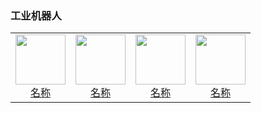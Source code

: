 ### 工业机器人

<table>
  <tr>
    <td style="text-align: center;">
      <a href="链接">
        <img src="png/工业机器人/图片.png" width="80">
        <br>
        <span>名称</span>
      </a>
    </td>
    <td style="text-align: center;">
      <a href="链接">
        <img src="png/工业机器人/图片.png" width="80">
        <br>
        <span>名称</span>
      </a>
    </td>
    <td style="text-align: center;">
      <a href="链接">
        <img src="png/工业机器人/图片.png" width="80">
        <br>
        <span>名称</span>
      </a>
    </td>
    <td style="text-align: center;">
      <a href="链接">
        <img src="png/工业机器人/图片.png" width="80">
        <br>
        <span>名称</span>
      </a>
    </td>
    </tr>
</table>